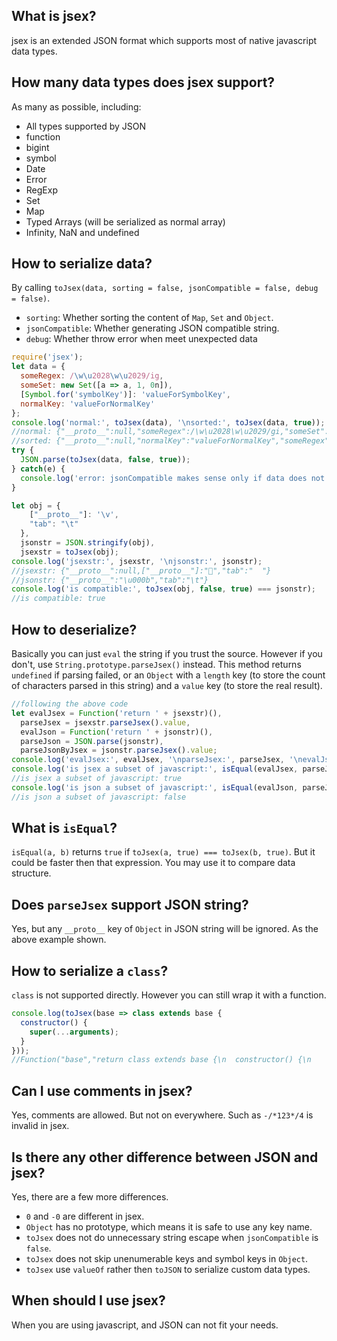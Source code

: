 ## What is jsex?
jsex is an extended JSON format which supports most of native javascript data types.


## How many data types does jsex support?
As many as possible, including:
* All types supported by JSON
* function
* bigint
* symbol
* Date
* Error
* RegExp
* Set
* Map
* Typed Arrays (will be serialized as normal array)
* Infinity, NaN and undefined


## How to serialize data?
By calling `toJsex(data, sorting = false, jsonCompatible = false, debug = false)`.
* `sorting`: Whether sorting the content of `Map`, `Set` and `Object`.
* `jsonCompatible`: Whether generating JSON compatible string.
* `debug`: Whether throw error when meet unexpected data
```javascript
require('jsex');
let data = {
  someRegex: /\w\u2028\w\u2029/ig,
  someSet: new Set([a => a, 1, 0n]),
  [Symbol.for('symbolKey')]: 'valueForSymbolKey',
  normalKey: 'valueForNormalKey'
};
console.log('normal:', toJsex(data), '\nsorted:', toJsex(data, true));
//normal: {"__proto__":null,"someRegex":/\w\u2028\w\u2029/gi,"someSet":new Set([Function("a","return a"),1,0n]),"normalKey":"valueForNormalKey",[Symbol.for("symbolKey")]:"valueForSymbolKey"}
//sorted: {"__proto__":null,"normalKey":"valueForNormalKey","someRegex":/\w\u2028\w\u2029/gi,"someSet":new Set([0n,1,Function("a","return a")]),[Symbol.for("symbolKey")]:"valueForSymbolKey"}
try {
  JSON.parse(toJsex(data, false, true));
} catch(e) {
  console.log('error: jsonCompatible makes sense only if data does not contain extended types');
}

let obj = {
    ["__proto__"]: '\v',
    "tab": "\t"
  },
  jsonstr = JSON.stringify(obj),
  jsexstr = toJsex(obj);
console.log('jsexstr:', jsexstr, '\njsonstr:', jsonstr);
//jsexstr: {"__proto__":null,["__proto__"]:"","tab":"	"} 
//jsonstr: {"__proto__":"\u000b","tab":"\t"}
console.log('is compatible:', toJsex(obj, false, true) === jsonstr);
//is compatible: true
```


## How to deserialize?
Basically you can just `eval` the string if you trust the source. However if you don't, use `String.prototype.parseJsex()` instead. This method returns `undefined` if parsing failed, or an `Object` with a `length` key (to store the count of characters parsed in this string) and a `value` key (to store the real result).
```javascript
//following the above code
let evalJsex = Function('return ' + jsexstr)(),
  parseJsex = jsexstr.parseJsex().value,
  evalJson = Function('return ' + jsonstr)(),
  parseJson = JSON.parse(jsonstr),
  parseJsonByJsex = jsonstr.parseJsex().value;
console.log('evalJsex:', evalJsex, '\nparseJsex:', parseJsex, '\nevalJson:', evalJson, '\nparseJson:', parseJson, '\nparseJsonByJsex:', parseJsonByJsex);
console.log('is jsex a subset of javascript:', isEqual(evalJsex, parseJsex) && isEqual(evalJson, parseJsonByJsex));
//is jsex a subset of javascript: true
console.log('is json a subset of javascript:', isEqual(evalJson, parseJson));
//is json a subset of javascript: false
```


## What is `isEqual`?
`isEqual(a, b)` returns `true` if `toJsex(a, true) === toJsex(b, true)`. But it could be faster then that expression. You may use it to compare data structure.


## Does `parseJsex` support JSON string?
Yes, but any `__proto__` key of `Object` in JSON string will be ignored. As the above example shown.


## How to serialize a `class`?
`class` is not supported directly. However you can still wrap it with a function.
```javascript
console.log(toJsex(base => class extends base {
  constructor() {
    super(...arguments);
  }
}));
//Function("base","return class extends base {\n  constructor() {\n    super(...arguments);\n  }\n}")
```


## Can I use comments in jsex?
Yes, comments are allowed. But not on everywhere. Such as `-/*123*/4` is invalid in jsex.


## Is there any other difference between JSON and jsex?
Yes, there are a few more differences.
* `0` and `-0` are different in jsex.
* `Object` has no prototype, which means it is safe to use any key name.
* `toJsex` does not do unnecessary string escape when `jsonCompatible` is `false`.
* `toJsex` does not skip unenumerable keys and symbol keys in `Object`.
* `toJsex` use `valueOf` rather then `toJSON` to serialize custom data types.


## When should I use jsex?
When you are using javascript, and JSON can not fit your needs.